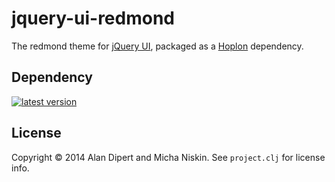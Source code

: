 # jquery-ui-redmond

The redmond theme for [jQuery UI][2], packaged as a [Hoplon][1] dependency.

## Dependency

[![latest version][4]][3]

## License

Copyright © 2014 Alan Dipert and Micha Niskin. See `project.clj` for license info.

[1]: http://hoplon.io
[2]: http://jqueryui.com
[3]: https://clojars.org/io.hoplon.vendor/jquery-ui-redmond
[4]: https://clojars.org/io.hoplon.vendor/jquery-ui-redmond/latest-version.svg?cache=1

